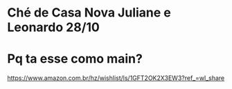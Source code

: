 # Ché de Casa Nova Juliane e Leonardo 28/10
# Pq ta esse como main?
https://www.amazon.com.br/hz/wishlist/ls/1GFT2OK2X3EW3?ref_=wl_share
